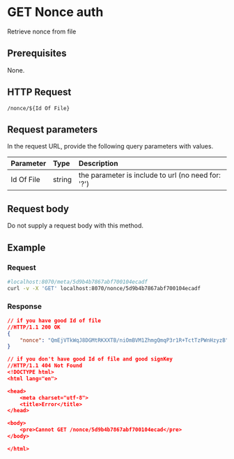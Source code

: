 # GET Nonce auth

Retrieve nonce from file

## Prerequisites

None.

## HTTP Request

```text
/nonce/${Id Of File}
```

## Request parameters

In the request URL, provide the following query parameters with values.

| Parameter | Type | Description |
|:----------|:-----|:------------|
| Id Of File | string| the parameter is include to url (no need for: '?')|

## Request body

Do not supply a request body with this method.

## Example

### Request

```bash
#localhost:8070/meta/5d9b4b7867abf700104ecadf
curl -v -X 'GET' localhost:8070/nonce/5d9b4b7867abf700104ecadf
```

### Response

```json
// if you have good Id of file
//HTTP/1.1 200 OK
{
    "nonce": "QmEjVTkWqJ8DGMtRKXXTB/niOmBVM1ZhmgQmqP3r1R+TctTzPWnHzyzB"
}

// if you don't have good Id of file and good signKey
//HTTP/1.1 404 Not Found
<!DOCTYPE html>
<html lang="en">

<head>
    <meta charset="utf-8">
    <title>Error</title>
</head>

<body>
    <pre>Cannot GET /nonce/5d9b4b7867abf700104ecad</pre>
</body>

</html>
```
